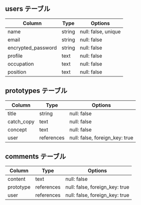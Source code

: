## users テーブル

| Column             | Type   | Options     |
| ------------------ | ------ | ----------- |
| name               | string | null: false, unique |
| email              | string | null: false |
| encrypted_password | string | null: false |
| profile            | text   | null: false |
| occupation         | text   | null: false |
| position           | text   | null: false |


 ## prototypes テーブル

| Column             | Type   | Options     |
| ------------------ | ------ | ----------- |
| title              | string | null: false |
| catch_copy         | text   | null: false |
| concept            | text   | null: false |
| user               | references | null: false, foreign_key: true |


## comments テーブル

| Column             | Type   | Options     |
| ------------------ | ------ | ----------- |
| content            | text   | null: false |
| prototype          | references   | null: false, foreign_key: true |
| user               | references   | null: false, foreign_key: true |